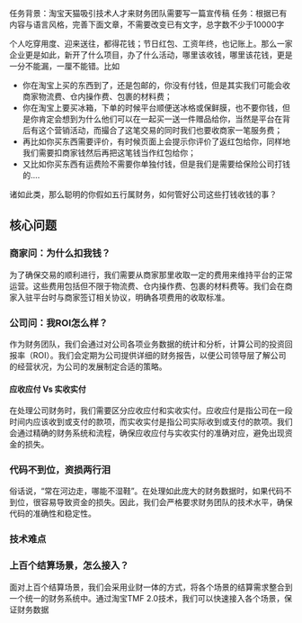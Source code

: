 任务背景：淘宝天猫吸引技术人才来财务团队需要写一篇宣传稿
任务：根据已有内容与语言风格，完善下面文章，不需要改变已有文字，总字数不少于10000字

个人吃穿用度、迎来送往，都得花钱；节日红包、工资年终，也记账上。那么一家企业更是如此，新开了什么项目，办了什么活动，哪里该收钱，哪里该花钱，更是一分不能漏，一厘不能错。比如

- 你在淘宝上买的东西到了，还是包邮的，你没有付钱，但是其实我们可能会收商家物流费、仓内操作费、包裹的材料费；
- 你在淘宝上要买冰箱，下单的时候平台顺便送冰格或保鲜膜，也不要你钱，但是你肯定会想到为什么他们可以在一起买一送一件赠品给你，当然是平台在背后有这个营销活动，而撮合了这笔交易的同时我们也要收商家一笔服务费；
- 再比如你买东西需要评价，有时候页面上会提示你评价了返红包给你，同样地我们需要扣商家钱然后再把这笔钱当作红包给你；
- 又比如你买东西有运费险不需要你单独付钱，但是我们是需要给保险公司打钱的....

诸如此类，那么聪明的你假如五行属财务，如何管好公司这些打钱收钱的事？

## 核心问题

### 商家问：为什么扣我钱？

为了确保交易的顺利进行，我们需要从商家那里收取一定的费用来维持平台的正常运营。这些费用包括但不限于物流费、仓内操作费、包裹的材料费等。我们会在商家入驻平台时与商家签订相关协议，明确各项费用的收取标准。

### 公司问：我ROI怎么样？

作为财务团队，我们会通过对公司各项业务数据的统计和分析，计算公司的投资回报率（ROI）。我们会定期为公司提供详细的财务报告，以便公司领导层了解公司的经营状况，为公司的发展制定合适的策略。

#### 应收应付 Vs 实收实付

在处理公司财务时，我们需要区分应收应付和实收实付。应收应付是指公司在一段时间内应该收到或支付的款项，而实收实付是指公司实际收到或支付的款项。我们会通过精确的财务系统和流程，确保应收应付与实收实付的准确对应，避免出现资金的损失。

### 代码不到位，资损两行泪

俗话说，“常在河边走，哪能不湿鞋”。在处理如此庞大的财务数据时，如果代码不到位，很容易导致资金的损失。因此，我们会严格要求财务团队的技术水平，确保代码的准确性和稳定性。

### 技术难点

### 上百个结算场景，怎么接入？

面对上百个结算场景，我们会采用业财一体的方式，将各个场景的结算需求整合到一个统一的财务系统中。通过淘宝TMF 2.0技术，我们可以快速接入各个场景，保证财务数据